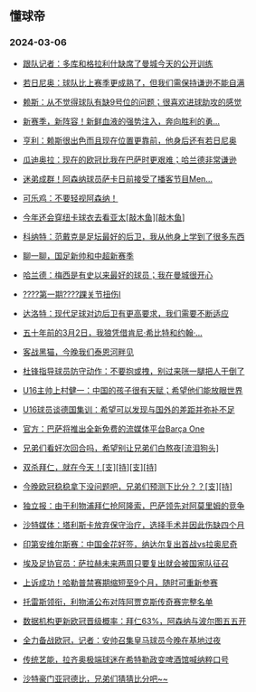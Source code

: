 ## 懂球帝 
### 2024-03-06

+ [跟队记者：多库和格拉利什缺席了曼城今天的公开训练](https://www.dongqiudi.com/article/4077977)

+ [若日尼奥：球队比上赛季更成熟了，但我们需保持谦逊不能自满](https://www.dongqiudi.com/article/4077972)

+ [赖斯：从不觉得球队有缺9号位的问题；很喜欢进球助攻的感觉](https://www.dongqiudi.com/article/4077961)

+ [新赛季，新阵容！新鲜血液的强势注入，奔向胜利的勇...](https://n.dongqiudi.com/webapp/tops.html?id=4077964)

+ [亨利：赖斯很出色而且现在位置更靠前，他身后还有若日尼奥](https://www.dongqiudi.com/article/4077959)

+ [瓜迪奥拉：现在的欧冠比我在巴萨时更艰难；哈兰德非常谦逊](https://www.dongqiudi.com/article/4077957)

+ [迷弟成群！阿森纳球员萨卡日前接受了播客节目Men...](https://n.dongqiudi.com/webapp/tops.html?id=4077963)

+ [可乐鸡：不要轻视阿森纳！](https://www.dongqiudi.com/article/4077947)

+ [今年还会穿纽卡球衣去看亚太[敲木鱼][敲木鱼]](https://n.dongqiudi.com/webapp/tops.html?id=4077945)

+ [科纳特：范戴克是足坛最好的后卫，我从他身上学到了很多东西](https://www.dongqiudi.com/article/4077942)

+ [聊一聊，国足新帅和中超新赛季](https://www.dongqiudi.com/article/4077941)

+ [哈兰德：梅西是有史以来最好的球员；我在曼城很开心](https://www.dongqiudi.com/article/4077779)

+ [????第一期????踝关节扭伤I](https://www.dongqiudi.com/article/4077939)

+ [达洛特：现代足球对边后卫有更高要求，我们需要不断适应](https://www.dongqiudi.com/article/4077936)

+ [五十年前的3月2日，我狼凭借肯尼·希比特和约翰·...](https://n.dongqiudi.com/webapp/tops.html?id=4077930)

+ [客战黑猫，今晚我们泰恩河畔见](https://n.dongqiudi.com/webapp/tops.html?id=4077928)

+ [杜锋指导球员防守动作：不要抱或拽，别过来咣一腿把人干倒了](https://www.dongqiudi.com/article/4077924)

+ [U16主帅上村健一：中国的孩子很有天赋；希望他们能放眼世界](https://www.dongqiudi.com/article/4077921)

+ [U16球员谈德国集训：希望可以发现与国外的差距并弥补不足](https://www.dongqiudi.com/article/4077920)

+ [官方：巴萨将推出全新免费的流媒体平台Barça One](https://www.dongqiudi.com/article/4077919)

+ [兄弟们看好次回合吗，希望别让兄弟们白熬夜[流泪狗头]](https://www.dongqiudi.com/article/4077994)

+ [双杀拜仁，就在今天！[支][持][支][持]](https://www.dongqiudi.com/article/4077995)

+ [今晚欧冠稳稳拿下没问题吧，兄弟们预测下比分？？[支][持]](https://www.dongqiudi.com/article/4077986)

+ [独立报：由于利物浦拜仁抢阿隆索，巴萨领先对阿莫里姆的竞争](https://www.dongqiudi.com/article/4078015)

+ [沙特媒体：塔利斯卡放弃保守治疗，选择手术并因此伤缺四个月](https://www.dongqiudi.com/article/4078008)

+ [印第安维尔斯赛：中国金花好签，纳达尔复出首战vs拉奥尼奇](https://www.dongqiudi.com/article/4078006)

+ [埃及足协官员：萨拉赫未来两周只要复出就会被国家队征召](https://www.dongqiudi.com/article/4078005)

+ [上诉成功！哈勒普禁赛期缩短至9个月，随时可重新参赛](https://www.dongqiudi.com/article/4078004)

+ [托雷斯领衔，利物浦公布对阵阿贾克斯传奇赛完整名单](https://www.dongqiudi.com/article/4078003)

+ [数据机构更新欧冠晋级概率：拜仁63%，阿森纳与波尔图五五开](https://www.dongqiudi.com/article/4078001)

+ [全力备战欧冠，记者：安帅召集皇马球员今晚在基地过夜](https://www.dongqiudi.com/article/4077992)

+ [传统艺能，拉齐奥极端球迷在希特勒政变啤酒馆喊纳粹口号](https://www.dongqiudi.com/article/4077985)

+ [沙特豪门亚冠德比，兄弟们猜猜比分吧~~](https://www.dongqiudi.com/article/4077984)


